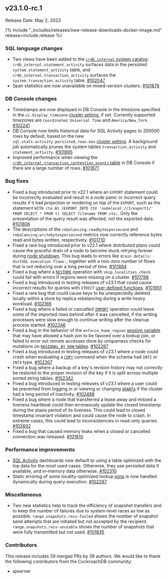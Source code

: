 ## v23.1.0-rc.1

Release Date: May 2, 2023

{% include "_includes/releases/new-release-downloads-docker-image.md" release=include.release %}

<h3 id="v23-1-0-rc-1-sql-language-changes">SQL language changes</h3>

- Two views have been added to the [`crdb_internal` system catalog](/docs/v23.1/crdb-internal.md): `crdb_internal.statement_activity` surfaces data in the persisted `system.statement_activity` table, and `crdb_internal.transaction_activity` surfaces the `system.transaction_activity` table. [#102047][#102047]
- Span statistics are now unavailable on mixed-version clusters. [#101878][#101878]

<h3 id="v23-1-0-rc-1-db-console-changes">DB Console changes</h3>

- Timestamps are now displayed in DB Console in the timezone specified in the `ui.display_timezone` [cluster setting](/docs/v23.1/cluster-settings.md), if set. Currently supported timezones are `Coordinated Universal Time` and `America/New_York`. [#102241][#102241]
- DB Console now limits historical data for SQL Activity pages to 200000 rows by default, based on the new `sql.stats.activity.persisted_rows.max` [cluster setting](/docs/v23.1/cluster-settings.md). A background job automatically prunes the system tables `transaction_activity` and `statement_activity`. [#101995][#101995]
- Improved performance when viewing the [`crdb_internal.transaction_contention_events` table](/docs/v23.1/crdb-internal.md) in DB Console if there are a large number of rows. [#101871][#101871]

<h3 id="v23-1-0-rc-1-bug-fixes">Bug fixes</h3>

- Fixed a bug introduced prior to v22.1 where an `EXPORT` statement could be incorrectly evaluated and result in a node panic or incorrect query results if it had projection or rendering on top of the `EXPORT`, such as the statement `WITH cte AS (EXPORT INTO CSV 'nodelocal://1/export1/' FROM SELECT * FROM t) SELECT filename FROM cte;`. Only the presentation of the query result was affected, not the exported data. [#101806][#101806]
- The descriptions of the `rebalancing.readbytespersecond` and `rebalancing.writebytespersecond` metrics now correctly reference bytes read and bytes written, respectively. [#101710][#101710]
- Fixed a rare bug introduced prior to v22.1 where distributed plans could cause the graceful drain of a node to become stuck retrying forever during [node shutdown](/docs/v23.1/node-shutdown.md). This bug leads to errors like `drain details: distSQL execution flows:`, together with a non-zero number of flows that is not reducing over a long period of time. [#101884][#101884]
- Fixed a bug where a [`RESTORE`](/docs/v23.1/restore.md) operation with `skip_localities_check` could fail with errors if regions were missing on a cluster. [#101798][#101798]
- Fixed a bug introduced in testing releases of v23.1 that could cause incorrect results for queries with `STRICT` [user-defined functions](/docs/v23.1/user-defined-functions.md). [#101951][#101951]
- Fixed a rare bug that could cause keys to be unexpectedly deleted locally within a store by replica rebalancing during a write heavy workload. [#102166][#102166]
- Fixed a bug where a failed or cancelled [`IMPORT`](/docs/v23.1/import.md) operation could leave some of the imported rows behind after it was cancelled, if the writing processes were slow enough to continue writing after the cleanup process started. [#102246][#102246]
- Fixed a bug in the behavior of the `enforce_home_region` [session variable](/docs/v23.1/set-vars.md) that may have allowed a hash join to be favored over a lookup join, or failed to error out remote accesses done by uniqueness checks for mutations on [`REGIONAL BY ROW` tables](/docs/v23.1/regional-tables.md). [#102287][#102287]
- Fixed a bug introduced in testing releases of v23.1 where a node could crash when evaluating a [`COPY`](/docs/v23.1/copy-from.md) command when the schema had `INT2` or `INT4` type. [#102307][#102307]
- Fixed a bug where a backup of a key's revision history may not correctly be restored to the proper revision of the key if it is split across multiple sorted string tables. [#102342][#102342]
- Fixed a bug introduced in testing releases of v23.1 where a user could be prevented from logging in or viewing or changing [`GRANT`s](/docs/v23.1/grant.md) if the cluster had a long period of inactivity. [#102488][#102488]
- Fixed a bug where a node that transferred a lease away and missed a liveness heartbeat could then erroneously update the closed timestamp during the stasis period of its liveness. This could lead to closed timestamp invariant violation and could cause the node to crash. In extreme cases, this could lead to inconsistencies in read-only queries. [#102602][#102602]
- Fixed a bug that caused memory leaks when a closed or cancelled connection was released. [#101810][#101810]

<h3 id="v23-1-0-rc-1-performance-improvements">Performance improvements</h3>

- [SQL Activity](/docs/v23.1/ui-sql-dashboard.md) dashboards now default to using a table optimized with the top data for the most used cases. Otherwise, they use persisted data if available, and in-memory data otherwise. [#102310][#102310]
- Static erroring of some locality-optimized lookup [joins](/docs/v23.1/joins.md) is now handled dynamically during query execution. [#102287][#102287]

<h3 id="v23-1-0-rc-1-miscellaneous">Miscellaneous</h3>

- Two new statistics help to track the efficiency of snapshot transfers and to keep the number of failures due to system-level races as low as possible. `range.snapshots.recv-failed` shows the number of snapshot send attempts that are initiated but not accepted by the recipient. `range.snapshots.recv-unusable` shows the number of snapshots that were fully transmitted but not used. [#101835][#101835]

<div class="release-note-contributors" markdown="1">

<h3 id="v23-1-0-rc-1-contributors">Contributors</h3>

This release includes 59 merged PRs by 39 authors.
We would like to thank the following contributors from the CockroachDB community:

- ajwerner

</div>

[#101710]: https://github.com/cockroachdb/cockroach/pull/101710
[#101798]: https://github.com/cockroachdb/cockroach/pull/101798
[#101806]: https://github.com/cockroachdb/cockroach/pull/101806
[#101810]: https://github.com/cockroachdb/cockroach/pull/101810
[#101835]: https://github.com/cockroachdb/cockroach/pull/101835
[#101871]: https://github.com/cockroachdb/cockroach/pull/101871
[#101878]: https://github.com/cockroachdb/cockroach/pull/101878
[#101884]: https://github.com/cockroachdb/cockroach/pull/101884
[#101951]: https://github.com/cockroachdb/cockroach/pull/101951
[#101995]: https://github.com/cockroachdb/cockroach/pull/101995
[#101997]: https://github.com/cockroachdb/cockroach/pull/101997
[#102047]: https://github.com/cockroachdb/cockroach/pull/102047
[#102166]: https://github.com/cockroachdb/cockroach/pull/102166
[#102241]: https://github.com/cockroachdb/cockroach/pull/102241
[#102246]: https://github.com/cockroachdb/cockroach/pull/102246
[#102287]: https://github.com/cockroachdb/cockroach/pull/102287
[#102307]: https://github.com/cockroachdb/cockroach/pull/102307
[#102310]: https://github.com/cockroachdb/cockroach/pull/102310
[#102342]: https://github.com/cockroachdb/cockroach/pull/102342
[#102488]: https://github.com/cockroachdb/cockroach/pull/102488
[#102602]: https://github.com/cockroachdb/cockroach/pull/102602
[89e1a0086]: https://github.com/cockroachdb/cockroach/commit/89e1a0086
